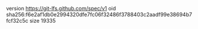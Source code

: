 version https://git-lfs.github.com/spec/v1
oid sha256:f6e2af1db0e2994320dfe7fc06f32486f3788403c2aadf99e38694b7fcf32c5c
size 19335
